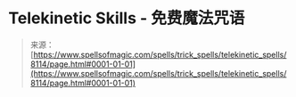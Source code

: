 <!--yml

category: 未分类

date: 2024-06-12 18:43:23

-->

# Telekinetic Skills - 免费魔法咒语

> 来源：[https://www.spellsofmagic.com/spells/trick_spells/telekinetic_spells/8114/page.html#0001-01-01](https://www.spellsofmagic.com/spells/trick_spells/telekinetic_spells/8114/page.html#0001-01-01)
